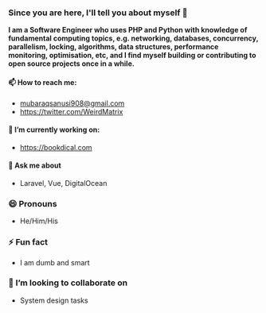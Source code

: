 ### Since you are here, I'll tell you about myself 👋

**I am a Software Engineer who uses PHP and Python with knowledge of fundamental computing topics, e.g. networking, databases, concurrency, parallelism, locking, algorithms, data structures, performance monitoring, optimisation, etc, and I find myself building or contributing to open source projects once in a while.**
#### 📫 How to reach me:
* mubaraqsanusi908@gmail.com
* https://twitter.com/WeirdMatrix

#### 🔭 I’m currently working on:
* https://bookdical.com

####  💬 Ask me about
* Laravel, Vue, DigitalOcean

### 😄 Pronouns
* He/Him/His

### ⚡ Fun fact
* I am dumb and smart

### 👯 I’m looking to collaborate on
* System design tasks

<!--
**LPMatrix/LPMatrix** is a ✨ _special_ ✨ repository because its `README.md` (this file) appears on your GitHub profile.

Here are some ideas to get you started:

- 🔭 I’m currently working on ...
- 🌱 I’m currently learning ...
- 👯 I’m looking to collaborate on ...
- 🤔 I’m looking for help with ...
- 💬 Ask me about ...
- 📫 How to reach me: ...
- 😄 Pronouns: ...
- ⚡ Fun fact: ...

- Knowledge of modern software engineering practises, e.g DDD, TDD
- Knowledge of fundamental computing topics, e.g. networking, databases, concurrency, parallelism, locking, algorithms, data structures, performance monitoring, optimisation, etc
- Strong System Architecture Design skills
- Experience working with containers
-->
